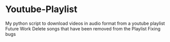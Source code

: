 # Youtube-Playlist
My python script to download videos in audio format from a youtube playlist
Future Work
Delete songs that have been removed from the Playlist
Fixing bugs
